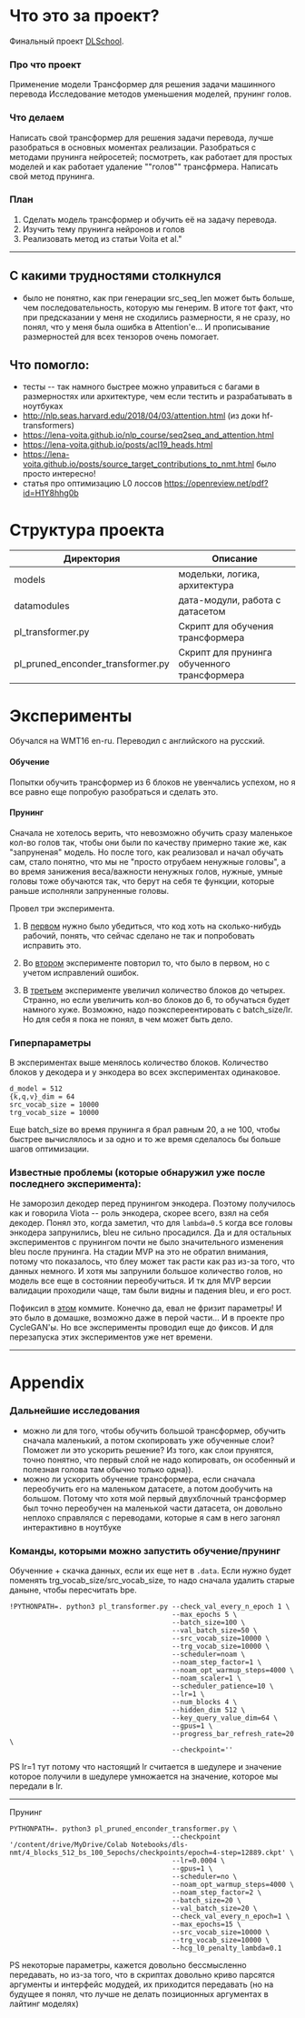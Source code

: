

# Что это за проект?

Финальный проект [DLSchool](https://www.dlschool.org/).

### Про что проект
Применение модели Трансформер для решения задачи машинного перевода
Исследование методов уменьшения моделей, прунинг голов.

### Что делаем
Написать свой трансформер для решения задачи перевода, лучше разобраться в основных моментах реализации.
Разобраться с методами прунинга нейросетей; посмотреть, как работает для простых моделей и как работает удаление ""голов"" трансфрмера. Написать свой метод прунинга.

### План
1. Сделать модель трансформер и обучить её на задачу перевода.
2. Изучить тему прунинга нейронов и голов
3. Реализовать метод из статьи Voita et al."

---

## С какими трудностями столкнулся

* было не понятно, как при генерации src_seq_len может быть больше, чем последовательность, которую мы генерим.
В итоге тот факт, что при предсказании у меня не сходились размерности, я не сразу, но понял, что у меня была
ошибка в Attention'е... И прописывание размерностей для всех тензоров очень помогает.


## Что помогло:

* тесты -- так намного быстрее можно управиться с багами в размерностях или архитектуре, чем если тестить и разрабатывать в ноутбуках
* http://nlp.seas.harvard.edu/2018/04/03/attention.html (из доки hf-transformers)
* https://lena-voita.github.io/nlp_course/seq2seq_and_attention.html
* https://lena-voita.github.io/posts/acl19_heads.html
* https://lena-voita.github.io/posts/source_target_contributions_to_nmt.html было просто интересно!
* статья про оптимизацию L0 лоссов https://openreview.net/pdf?id=H1Y8hhg0b

# Структура проекта

| Директория | Описание |
|--|---|
| models| модельки, логика, архитектура |
|datamodules| дата-модули, работа с датасетом |
|pl_transformer.py| Скрипт для обучения трансформера |
|pl_pruned_enconder_transformer.py| Скрипт для прунинга обученного трансформера |


# Эксперименты

Обучался на WMT16 en-ru. Переводил с английского на русский.

#### Обучение
Попытки обучить трансформер из 6 блоков не увенчались успехом, но я все равно еще попробую разобраться и сделать это.

#### Прунинг
Сначала не хотелось верить, что невозможно обучить сразу маленькое кол-во голов так, чтобы они были по качеству примерно такие же, как "запруненая" модель. Но после того, как реализовал и начал обучать сам, стало понятно, что мы не "просто отрубаем ненужные головы", а во время занижения веса/важности ненужных голов, нужные, умные головы тоже обучаются так, что берут на себя те функции, которые раньше исполняли запруненные головы.


Провел три эксперимента.

1. В [первом](experiments/2_block_mvp.md) нужно было убедиться, что код хоть на сколько-нибудь рабочий, понять, что сейчас сделано не так и попробовать исправить это.

1. Во [втором](experiments/2_block_fixed.md) эксперименте повторил то, что было в первом, но с учетом исправлений ошибок.

1. В [третьем](experiments/4_block.md) эксперименте увеличил количество блоков до четырех. Странно, но если увеличить кол-во блоков до 6, то обучаться будет намного хуже. Возможно, надо поэкспереентировать с batch_size/lr. Но для себя я пока не понял, в чем может быть дело.

### Гиперпараметры

В экспериментах выше менялось количество блоков. Количество блоков у декодера и у энкодера во всех экспериментах одинаковое.

```
d_model = 512
{k,q,v}_dim = 64
src_vocab_size = 10000
trg_vocab_size = 10000
```

Еще batch_size во время прунинга я брал равным 20, а не 100, чтобы быстрее вычислялось и за одно и то же время сделалось бы больше шагов оптимизации.

### Известные проблемы (которые обнаружил уже после последнего эксперимента):
Не заморозил декодер перед прунингом энкодера. Поэтому получилось как и говорила Viota -- роль энкодера, скорее всего, взял на себя декодер.
Понял это, когда заметил, что для `lambda=0.5` когда все головы энкодера запрунились, bleu не сильно просадился.
Да и для остальных экспериментов с прунингом почти не было значительного изменения bleu после прунинга.
На стадии MVP на это не обратил внимания, потому что показалось, что блеу может так расти как раз из-за того, что данных немного. И хотя мы
запрунили большое количество голов, но модель все еще в состоянии переобучиться. И тк для MVP версии валидации проходили чаще, там были видны и падения bleu, и его рост.

Пофиксил в [этом](https://github.com/mrsndmn/dls-nmt-project/commit/b503380229560bf3e72a8576a1f51e854ef38686) коммите. Конечно да, евал не фризит параметры! И это было в домашке, возможно даже в перой части... И в проекте про CycleGAN'ы. Но все эксперименты проводил еще до фиксов. И для перезапуска этих экспериментов уже нет времени.


---

# Appendix

### Дальнейшие исследования

* можно ли для того, чтобы обучить большой трансформер, обучить сначала маленький, а потом
скопировать уже обученные слои? Поможет ли это ускорить решение? Из того, как слои прунятся, точно понятно,
что первый слой не надо копировать, он особенный и полезная голова там обычно только одна)).
* можно ли ускорить обучение трансформера, если сначала переобучить его на маленьком датасете, а
потом дообучить на большом. Потому что хотя мой первый двухблочный трансформер был точно переобучен на маленькой части датасета,
он довольно неплохо справлялся с переводами, которые я сам в него загонял интерактивно в ноутбуке

### Команды, которыми можно запустить обучение/прунинг

Обученние + скачка данных, если их еще нет в `.data`. Если нужно будет поменять trg_vocab_size/src_vocab_size, то надо сначала удалить старые даныне, чтобы пересчитать bpe.
```
!PYTHONPATH=. python3 pl_transformer.py --check_val_every_n_epoch 1 \
                                        --max_epochs 5 \
                                        --batch_size=100 \
                                        --val_batch_size=50 \
                                        --src_vocab_size=10000 \
                                        --trg_vocab_size=10000 \
                                        --scheduler=noam \
                                        --noam_step_factor=1 \
                                        --noam_opt_warmup_steps=4000 \
                                        --noam_scaler=1 \
                                        --scheduler_patience=10 \
                                        --lr=1 \
                                        --num_blocks 4 \
                                        --hidden_dim 512 \
                                        --key_query_value_dim=64 \
                                        --gpus=1 \
                                        --progress_bar_refresh_rate=20 \
                                        --checkpoint=''
```
PS lr=1 тут потому что настоящий lr считается в шедулере и значение которое получили в шедулере умножается на значение, которое мы передали в lr.

----

Прунинг
```
PYTHONPATH=. python3 pl_pruned_enconder_transformer.py \
                                        --checkpoint '/content/drive/MyDrive/Colab Notebooks/dls-nmt/4_blocks_512_bs_100_5epochs/checkpoints/epoch=4-step=12889.ckpt' \
                                        --lr=0.0004 \
                                        --gpus=1 \
                                        --scheduler=no \
                                        --noam_opt_warmup_steps=4000 \
                                        --noam_step_factor=2 \
                                        --batch_size=20 \
                                        --val_batch_size=20 \
                                        --check_val_every_n_epoch=1 \
                                        --max_epochs=15 \
                                        --src_vocab_size=10000 \
                                        --trg_vocab_size=10000 \
                                        --hcg_l0_penalty_lambda=0.1
```

PS некоторые параметры, кажется довольно бессмысленно передавать, но из-за того, что в скриптах довольно криво парсятся аргументы и интерфейс модудей, их приходится передавать (но на будущее я понял, что лучше не делать позиционных аргументах в лайтинг моделях)
